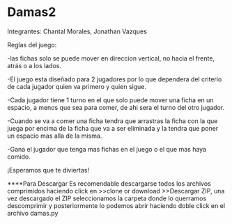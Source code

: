 # Damas2
Integrantes: Chantal Morales,
             Jonathan Vazques

Reglas del juego:

-las fichas solo se puede mover en direccion vertical, no hacia el frente, atrás o a los lados.

-El juego esta diseñado para 2 jugadores por lo que dependera del criterio de cada jugador quien va primero y quien sigue.

-Cada jugador tiene 1 turno en el que solo puede mover una ficha en un espacio, a menos que sea para comer, de ahi sera el turno del otro jugador.

-Cuando se va a comer una ficha tendra que arrastras la ficha con la que juega por encima de la ficha que va a ser eliminada y la tendra que poner un espacio mas alla de la misma.

-Gana el jugador que tenga mas fichas en el juego o el que mas haya comido. 


¡Esperamos que te diviertas!


****Para Descargar 
Es recomendable descargarse todos los archivos comprimidos haciendo click en >>clone or download >>Descargar ZIP, 
una vez descargado el ZIP seleccionamos la carpeta donde lo querramos descomprimir y posteriormente lo podemos abrir haciendo doble click 
en el archivo damas.py 
